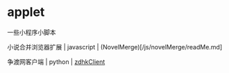 # applet
一些小程序小脚本

小说合并浏览器扩展 | javascript | (NovelMerge)[/js/novelMerge/readMe.md]

争渡网客户端 | python | [zdhkClient](/python/zdhkClient/readMe.md)
